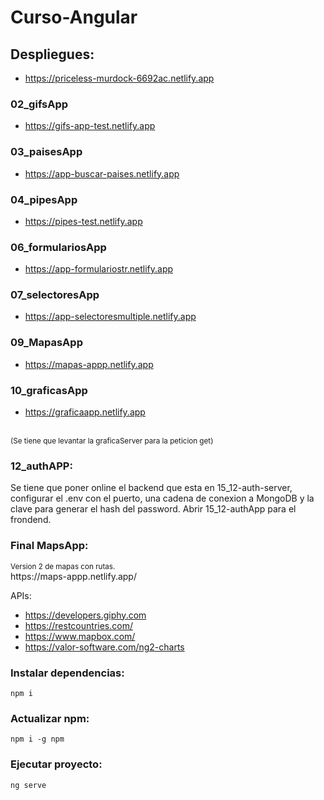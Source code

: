 # Curso-Angular
## Despliegues:
- https://priceless-murdock-6692ac.netlify.app
### 02_gifsApp
- https://gifs-app-test.netlify.app
### 03_paisesApp
- https://app-buscar-paises.netlify.app
### 04_pipesApp
- https://pipes-test.netlify.app
### 06_formulariosApp
- https://app-formulariostr.netlify.app
### 07_selectoresApp
- https://app-selectoresmultiple.netlify.app
### 09_MapasApp
- https://mapas-appp.netlify.app
### 10_graficasApp
- https://graficaapp.netlify.app 
<br>
 <small> (Se tiene que levantar la graficaServer para la peticion get)</small>

### 12_authAPP: 
 Se tiene que poner online el backend que esta en 15_12-auth-server, configurar el .env con el puerto, una cadena de conexion a MongoDB y la clave para generar el hash del password.
 Abrir 15_12-authApp para el frondend.

### Final MapsApp:
<small>
Version 2 de mapas con rutas.
</small>
<br>
https://maps-appp.netlify.app/


APIs: 

- https://developers.giphy.com
- https://restcountries.com/
- https://www.mapbox.com/
- https://valor-software.com/ng2-charts



### Instalar dependencias:
```
npm i 
```

### Actualizar npm:
```
npm i -g npm
```

### Ejecutar proyecto:
```
ng serve
```